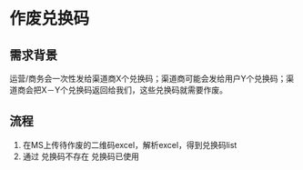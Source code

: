# 作废兑换码

## 需求背景
运营/商务会一次性发给渠道商X个兑换码；渠道商可能会发给用户Y个兑换码；渠道商会把X－Y个兑换码返回给我们，这些兑换码就需要作废。

## 流程
1. 在MS上传待作废的二维码excel，解析excel，得到兑换码list
2. 通过
    兑换码不存在
    兑换码已使用


